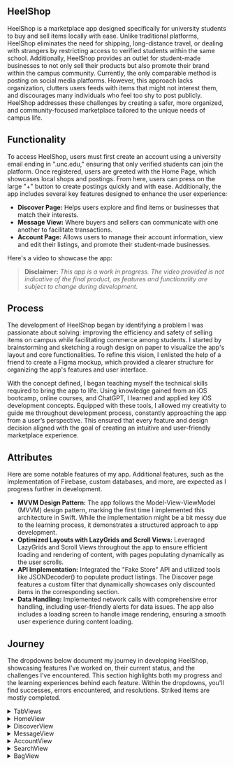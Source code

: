 ## HeelShop
HeelShop is a marketplace app designed specifically for university students to buy and sell items locally with ease. Unlike traditional platforms, HeelShop eliminates the need for shipping, long-distance travel, or dealing with strangers by restricting access to verified students within the same school. Additionally, HeelShop provides an outlet for student-made businesses to not only sell their products but also promote their brand within the campus community. Currently, the only comparable method is posting on social media platforms. However, this approach lacks organization, clutters users feeds with items that might not interest them, and discourages many individuals who feel too shy to post publicly. HeelShop addresses these challenges by creating a safer, more organized, and community-focused marketplace tailored to the unique needs of campus life.

## Functionality
To access HeelShop, users must first create an account using a university email ending in ".unc.edu," ensuring that only verified students can join the platform. Once registered, users are greeted with the Home Page, which showcases local shops and postings. From here, users can press on the large "+" button to create postings quickly and with ease. Additionally, the app includes several key features designed to enhance the user experience:
- **Discover Page:** Helps users explore and find items or businesses that match their interests.
- **Message View:** Where buyers and sellers can communicate with one another to facilitate transactions.
- **Account Page:** Allows users to manage their account information, view and edit their listings, and promote their student-made businesses.

Here's a video to showcase the app:

> **Disclaimer:** _This app is a work in progress. The video provided is not indicative of the final product, as features and functionality are subject to change during development._

## Process
The development of HeelShop began by identifying a problem I was passionate about solving: improving the efficiency and safety of selling items on campus while facilitating commerce among students. I started by brainstorming and sketching a rough design on paper to visualize the app's layout and core functionalities. To refine this vision, I enlisted the help of a friend to create a Figma mockup, which provided a clearer structure for organizing the app's features and user interface.

With the concept defined, I began teaching myself the technical skills required to bring the app to life. Using knowledge gained from an iOS bootcamp, online courses, and ChatGPT, I learned and applied key iOS development concepts. Equipped with these tools, I allowed my creativity to guide me throughout development process, constantly approaching the app from a user’s perspective. This ensured that every feature and design decision aligned with the goal of creating an intuitive and user-friendly marketplace experience.

## Attributes

Here are some notable features of my app. Additional features, such as the implementation of Firebase, custom databases, and more, are expected as I progress further in development.

- **MVVM Design Pattern:** The app follows the Model-View-ViewModel (MVVM) design pattern, marking the first time I implemented this architecture in Swift. While the implementation might be a bit messy due to the learning process, it demonstrates a structured approach to app development.
- **Optimized Layouts with LazyGrids and Scroll Views:** Leveraged LazyGrids and Scroll Views throughout the app to ensure efficient loading and rendering of content, with pages populating dynamically as the user scrolls.
- **API Implementation:** Integrated the "Fake Store" API and utilized tools like JSONDecoder() to populate product listings. The Discover page features a custom filter that dynamically showcases only discounted items in the corresponding section.
- **Data Handling:** Implemented network calls with comprehensive error handling, including user-friendly alerts for data issues. The app also includes a loading screen to handle image rendering, ensuring a smooth user experience during content loading.

## Journey
The dropdowns below document my journey in developing HeelShop, showcasing features I've worked on, their current status, and the challenges I’ve encountered. This section highlights both my progress and the learning experiences behind each feature. Within the dropdowns, you'll find successes, errors encountered, and resolutions. Striked items are mostly completed.

<details>
  <summary>TabViews</summary>
  
  - 🟢 Successfully incorporated a TabView.
  - 🔴 RESOLVED: I came across issues inegrating the API into my app as it didn't have all the required informaiton I needed for some functionalities. Because this wasn't my database, I couldn't just edit it. To solve this issue, I had to create functions to edit the database until it was what I wanted it to be. This feature was necessary for testing my app and it will not be included in the final version.
</details>

<details>
  <summary>HomeView</summary>
  
  - 🟢 Successfully incorporated "Lazy scrolling" for efficient content rendering.
  - 🟢 "Products" section correctly populates the list based on API call.
  - 🟢 Discounted postings are distinct from regular ones.
  - 🔴 RESOLVED: I encountered an issue with invalid data errors while trying to populate the posting list from an API call, which stemmed from a mismatch between my data model and the structure of the API response. Initially, I assumed the response had a nested structure, but further debugging revealed it was a flat array. Adjusting my decoding approach to align with the actual API response resolved the issue. 
</details>

<details>
  <summary>DiscoverView</summary>

  - 🟢 Successfully incorporated "Lazy scrolling" for efficient content rendering.
  - 🟢 This view is visually where I want it to be at, however, adjustments to the model are necessary for this page to be functionally complete.
  - 🔴 RESOLVED: Issues were encountered filtering the database. Problems resided in filtering the database as the expected filtered list returned nothing. To fix this, I moved all of this data to the ViewModel and created a separate variable to handle fetching the information.
</details>

<details>
  <summary>MessageView</summary>

  - 🟢 Visually where I want it to be at. However, I still need to implement FireBase features for this view to work as I want it to.
  - 🔴 RESOLVED: Issues were encountered creating the "Inbox" header. Originally, I had the text and the icon within an HStack but changed it so the bell icon is on its own separate stack. Both views were combined used an ZStack to formate the view how I wanted it to be. 
</details>

<details>
  <summary>AccountView</summary>
  
  - Not yet started.
</details>

<details>
  <summary>SearchView</summary>
  
  - 🟢 Successfully made a working search bar to fiter the list of postings.
  - 🔴 Error occurred in the way in which SearchView is implemented. The idea is for a view to popup when users enter the search bar, but issues relating to formatting of the page arose. Further inspection and implementation of this view is necessary. As a result of this, this view is unusable for all the main views.
</details>

<details>
  <summary>BagView</summary>
  
  - Not yet started
</details>
